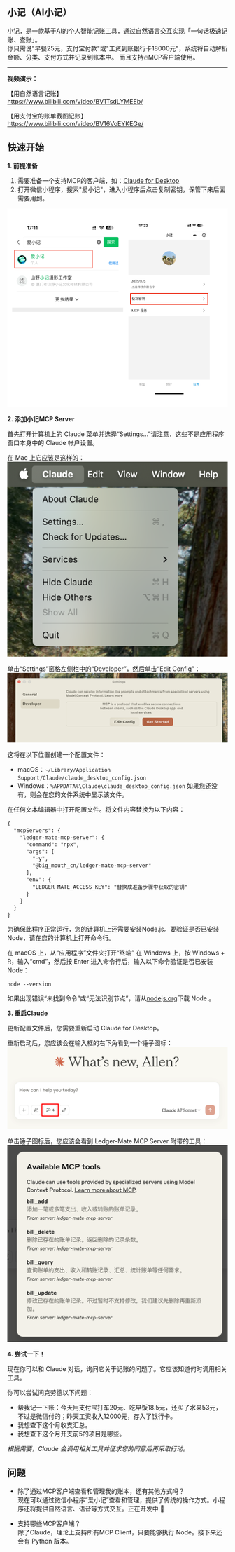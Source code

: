 ## 小记（AI小记）

小记，是一款基于AI的个人智能记账工具，通过自然语言交互实现「一句话极速记账、查账」。  
你只需说"早餐25元，支付宝付款"或"工资到账银行卡18000元"，系统将自动解析金额、分类、支付方式并记录到账本中。
而且支持🔥MCP客户端使用。

---

**视频演示：**

【用自然语言记账】  
https://www.bilibili.com/video/BV1TsdLYMEEb/

【用支付宝的账单截图记账】  
https://www.bilibili.com/video/BV16VoEYKEGe/

## 快速开始

**1. 前提准备**  

1. 需要准备一个支持MCP的客户端，如：[Claude for Desktop](https://claude.ai/download)
2. 打开微信小程序，搜索"爱小记"，进入小程序后点击复制密钥，保管下来后面需要用到。

![microprogram.png](docs%2Fmicroprogram.png)

**2. 添加小记MCP Server**

首先打开计算机上的 Claude 菜单并选择“Settings...”请注意，这些不是应用程序窗口本身中的 Claude 帐户设置。

在 Mac 上它应该是这样的：
![claude-settings.png](docs%2Fclaude-settings.png)

单击“Settings”窗格左侧栏中的“Developer”，然后单击“Edit Config”：
![quickstart-developer.png](docs%2Fquickstart-developer.png)

这将在以下位置创建一个配置文件：

- macOS：`~/Library/Application Support/Claude/claude_desktop_config.json`
- Windows：`%APPDATA%\Claude\claude_desktop_config.json`
如果您还没有，则会在您的文件系统中显示该文件。

在任何文本编辑器中打开配置文件。将文件内容替换为以下内容：

```MacOS/Linux/Windows
{
  "mcpServers": {
    "ledger-mate-mcp-server": {
      "command": "npx",
      "args": [
        "-y",
        "@big_mouth_cn/ledger-mate-mcp-server"
      ],
      "env": {
        "LEDGER_MATE_ACCESS_KEY": "替换成准备步骤中获取的密钥"
      }
    }
  }
}
```

为确保此程序正常运行，您的计算机上还需要安装Node.js。要验证是否已安装 Node，请在您的计算机上打开命令行。

在 macOS 上，从“应用程序”文件夹打开“终端”
在 Windows 上，按 Windows + R，输入“cmd”，然后按 Enter
进入命令行后，输入以下命令验证是否已安装 Node：

```shell
node --version
```

如果出现错误“未找到命令”或“无法识别节点”，请从[nodejs.org](https://nodejs.org/)下载 Node 。

**3. 重启Claude**

更新配置文件后，您需要重新启动 Claude for Desktop。

重新启动后，您应该会在输入框的右下角看到一个锤子图标：
![tools.png](docs%2Ftools.png)

单击锤子图标后，您应该会看到 Ledger-Mate MCP Server 附带的工具：
![tools-list.png](docs%2Ftools-list.png)

**4. 尝试一下！**

现在你可以和 Claude 对话，询问它关于记账的问题了。它应该知道何时调用相关工具。

你可以尝试问克劳德以下问题：

* 帮我记一下账：今天用支付宝打车20元、吃早饭18.5元，还买了水果53元，不过是微信付的；昨天工资收入12000元，存入了银行卡。
* 我想查下这个月收支汇总。
* 我想查下这个月开支前5的项目是哪些。

_根据需要，Claude 会调用相关工具并征求您的同意后再采取行动。_

## 问题
- 除了通过MCP客户端查看和管理我的账本，还有其他方式吗？  
现在可以通过微信小程序“爱小记”查看和管理，提供了传统的操作方式。小程序还将提供自然语言、语音等方式交互。正在开发中 🚧


- 支持哪些MCP客户端？  
除了Claude，理论上支持所有MCP Client，只要能够执行 Node。接下来还会有 Python 版本。
